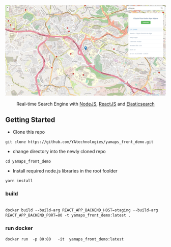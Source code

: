 <p align="center"><img src="public/img/cover.png"></p>

<p align="center">
Real-time Search Engine with <a href="https://nodejs.org/en/">NodeJS</a>, <a href="https://fr.reactjs.org/">ReactJS</a>
 and <a href="https://www.elastic.co/fr/">Elasticsearch</a>

</p>

## Getting Started
- Clone this repo 
```
git clone https://github.com/YAtechnologies/yamaps_front_demo.git

```


- change directory into the newly cloned repo
```
cd yamaps_front_demo
```

- Install required node.js libraries in the root foolder
```
yarn install
```

### build 

```

docker build --build-arg REACT_APP_BACKEND_HOST=staging --build-arg REACT_APP_BACKEND_PORT=80 -t yamaps_front_demo:latest .

```

### run docker

```
docker run  -p 80:80   -it  yamaps_front_demo:latest
```

